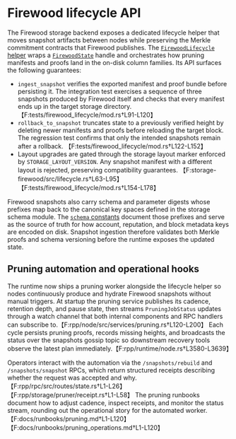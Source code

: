 # Firewood lifecycle API

The Firewood storage backend exposes a dedicated lifecycle helper that moves
snapshot artifacts between nodes while preserving the Merkle commitment
contracts that Firewood publishes. The [`FirewoodLifecycle` helper](../../storage-firewood/src/lifecycle.rs)
wraps a [`FirewoodState`](../../storage-firewood/src/state.rs) handle and
orchestrates how pruning manifests and proofs land in the on-disk column
families. Its API surfaces the following guarantees:

- `ingest_snapshot` verifies the exported manifest and proof bundle before
  persisting it. The integration test exercises a sequence of three snapshots
  produced by Firewood itself and checks that every manifest ends up in the
  target storage directory. 【F:tests/firewood_lifecycle/mod.rs†L91-L120】
- `rollback_to_snapshot` truncates state to a previously verified height by
  deleting newer manifests and proofs before reloading the target block. The
  regression test confirms that only the intended snapshots remain after a
  rollback. 【F:tests/firewood_lifecycle/mod.rs†L122-L152】
- Layout upgrades are gated through the storage layout marker enforced by
  `STORAGE_LAYOUT_VERSION`. Any snapshot manifest with a different layout is
  rejected, preserving compatibility guarantees. 【F:storage-firewood/src/lifecycle.rs†L63-L95】【F:tests/firewood_lifecycle/mod.rs†L154-L178】

Firewood snapshots also carry schema and parameter digests whose prefixes map
back to the canonical key spaces defined in the storage schema module. The
[`schema` constants](../../storage-firewood/src/schema.rs) document those
prefixes and serve as the source of truth for how account, reputation, and block
metadata keys are encoded on disk. Snapshot ingestion therefore validates both
Merkle proofs and schema versioning before the runtime exposes the updated
state.

## Pruning automation and operational hooks

The runtime now ships a pruning worker alongside the lifecycle helper so nodes
continuously produce and hydrate Firewood snapshots without manual triggers. At
startup the pruning service publishes its cadence, retention depth, and pause
state, then streams `PruningJobStatus` updates through a watch channel that both
internal components and RPC handlers can subscribe to.【F:rpp/node/src/services/pruning.rs†L120-L200】
Each cycle persists pruning proofs, records missing heights, and broadcasts the
status over the snapshots gossip topic so downstream recovery tools observe the
latest plan immediately.【F:rpp/runtime/node.rs†L3580-L3639】

Operators interact with the automation via the `/snapshots/rebuild` and
`/snapshots/snapshot` RPCs, which return structured receipts describing whether
the request was accepted and why.【F:rpp/rpc/src/routes/state.rs†L1-L26】【F:rpp/storage/pruner/receipt.rs†L1-L58】
The pruning runbooks document how to adjust cadence, inspect receipts, and
monitor the status stream, rounding out the operational story for the automated
worker.【F:docs/runbooks/pruning.md†L1-L120】【F:docs/runbooks/pruning_operations.md†L1-L120】
